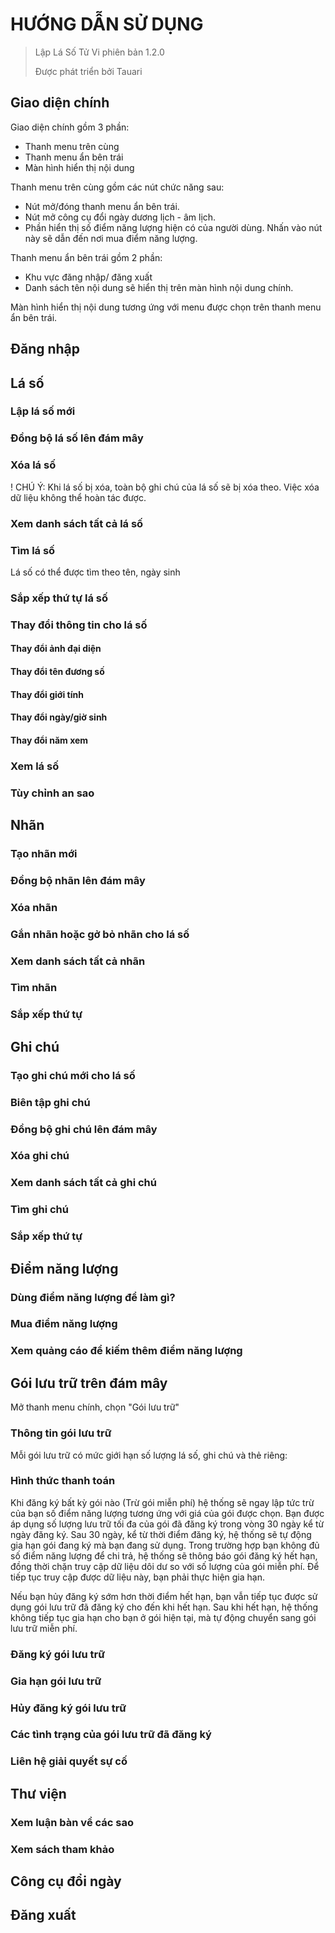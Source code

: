 
# HƯỚNG DẪN SỬ DỤNG 
> Lập Lá Số Tử Vi phiên bản 1.2.0
>
> Được phát triển bởi Tauari

## Giao diện chính
Giao diện chính gồm 3 phần:
 - Thanh menu trên cùng
 - Thanh menu ẩn bên trái
 - Màn hình hiển thị nội dung

Thanh menu trên cùng gồm các nút chức năng sau:
 - Nút mở/đóng thanh menu ẩn bên trái.
 - Nút mở công cụ đổi ngày dương lịch - âm lịch.
 - Phần hiển thị số điểm năng lượng hiện có của người dùng. Nhấn vào nút này sẽ dẫn đến nơi mua điểm năng lượng.

Thanh menu ẩn bên trái gồm 2 phần:
 - Khu vực đăng nhập/ đăng xuất
 - Danh sách tên nội dung sẽ hiển thị trên màn hình nội dung chính.

Màn hình hiển thị nội dung tương ứng với menu được chọn trên thanh menu ẩn bên trái.

## Đăng nhập

## Lá số

### Lập lá số mới

### Đồng bộ lá số lên đám mây

### Xóa lá số

! CHÚ Ý: Khi lá số bị xóa, toàn bộ ghi chú của lá số sẽ bị xóa theo. Việc xóa dữ liệu không thể hoàn tác được.

### Xem danh sách tất cả lá số

### Tìm lá số

Lá số có thể được tìm theo tên, ngày sinh

### Sắp xếp thứ tự lá số

### Thay đổi thông tin cho lá số

#### Thay đổi ảnh đại diện

#### Thay đổi tên đương số

#### Thay đổi giới tính

#### Thay đổi ngày/giờ sinh

#### Thay đổi năm xem

### Xem lá số

### Tùy chỉnh an sao

## Nhãn

### Tạo nhãn mới

### Đồng bộ nhãn lên đám mây

### Xóa nhãn

### Gắn nhãn hoặc gở bỏ nhãn cho lá số

### Xem danh sách tất cả nhãn

### Tìm nhãn

### Sắp xếp thứ tự

## Ghi chú

### Tạo ghi chú mới cho lá số

### Biên tập ghi chú

### Đồng bộ ghi chú lên đám mây

### Xóa ghi chú

### Xem danh sách tất cả ghi chú

### Tìm ghi chú

### Sắp xếp thứ tự

## Điểm năng lượng

### Dùng điểm năng lượng để làm gì?

### Mua điểm năng lượng

### Xem quảng cáo để kiếm thêm điểm năng lượng

## Gói lưu trữ trên đám mây
Mở thanh menu chính, chọn "Gói lưu trữ"

### Thông tin gói lưu trữ

Mỗi gói lưu trữ có mức giới hạn số lượng lá số, ghi chú và thẻ riêng:



### Hình thức thanh toán

Khi đăng ký bất kỳ gói nào (Trừ gói miễn phí) hệ thống sẽ ngay lập tức trừ của bạn số điểm năng lượng tương ứng với giá của gói được chọn. Bạn được áp dụng số lượng lưu trữ tối đa của gói đã đăng ký trong vòng 30 ngày kể từ ngày đăng ký. Sau 30 ngày, kể từ thời điểm đăng ký, hệ thống sẽ tự động gia hạn gói đang ký mà bạn đang sử dụng. Trong trường hợp bạn không đủ số điểm năng lượng để chi trả, hệ thống sẽ thông báo gói đăng ký hết hạn, đồng thời chặn truy cập dữ liệu dôi dư so với số lượng của gói miễn phí. Để tiếp tục truy cập được dữ liệu này, bạn phải thực hiện gia hạn.

Nếu bạn hủy đăng ký sớm hơn thời điểm hết hạn, bạn vẫn tiếp tục được sử dụng gói lưu trữ đã đăng ký cho đến khi hết hạn. Sau khi hết hạn, hệ thống không tiếp tục gia hạn cho bạn ở gói hiện tại, mà tự động chuyển sang gói lưu trữ miễn phí.


### Đăng ký gói lưu trữ

### Gia hạn gói lưu trữ

### Hủy đăng ký gói lưu trữ

### Các tình trạng của gói lưu trữ đã đăng ký

### Liên hệ giải quyết sự cố

## Thư viện

### Xem luận bàn về các sao

### Xem sách tham khảo

## Công cụ đổi ngày

## Đăng xuất

